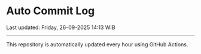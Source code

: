# Auto Commit Log

Last updated: Friday, 26-09-2025 14:13 WIB

---

This repository is automatically updated every hour using GitHub Actions.
